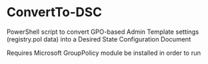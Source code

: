 # ConvertTo-DSC
PowerShell script to convert GPO-based Admin Template settings (registry.pol data) into a Desired State Configuration Document

Requires Microsoft GroupPolicy module be installed in order to run
